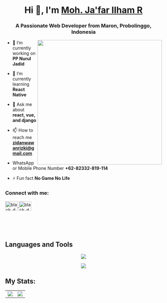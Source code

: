<h1 align="center">Hi 👋, I'm <a href="https://github.com/zinedine098">Moh. Ja'far Ilham R</a></h1>
<h3 align="center">A Passionate Web Developer from Maron, Probolinggo, Indonesia</h3>
<img align="right" width="400" src="https://bayanbox.ir/view/1353559592827697052/programmer.gif">

- 🔭 I’m currently working on **PP Nurul Jadid**

- 🌱 I’m currently learning **React Native**

- 💬 Ask me about **react, vue, and django**

- 📫 How to reach me **zidanwawanrizki@gmail.com**

- WhatsApp or Mobile Phone Number **+62-82332-819-114**

- ⚡ Fun fact **No Game No Life**


<h3 align="left">Connect with me:</h3>
<p align="left" style="margin-bottom: 50px">
<a href="https://instagram.com/zzddnnrizkii1" target="blank">
  <img align="center" src="https://raw.githubusercontent.com/rahuldkjain/github-profile-readme-generator/master/src/images/icons/Social/instagram.svg" alt="black_domon" height="30" width="40" />
</a>
<a href="https://wa.me/+6282229062398" target="blank">
  <img align="center" src="https://raw.githubusercontent.com/rahuldkjain/github-profile-readme-generator/master/src/images/icons/Social/whatsapp.svg" alt="black_domon" height="30" width="40" />
</a>
</p>

&nbsp;

## Languages and Tools
<p align="center"> <a href="https://github.com/zinedine098"><img src="https://skillicons.dev/icons?i=vscode,github,mongodb,css,html,js,express,bots,nodejs,laravel,django,bootstrap"></a></p>
<p align="center"> <a href="https://github.com/zinedine098"><img src="https://skillicons.dev/icons?i=elixir,tailwind,php,mysql,replit,vue,react,postgresql"></a></p>


## My Stats:
<div align="center">

<table>
  <tr>
    <td>
      <img src="https://github-readme-stats-eight-theta.vercel.app/api?username=zinedine098&show_icons=true&theme=tokyonight&include_all_commits=true&count_private=true&hide_border=true" />
    </td>
    <td>
      <img src="https://github-readme-stats-eight-theta.vercel.app/api/top-langs/?username=zinedine098&layout=compact&theme=tokyonight&langs_count=8&hide_border=true" />
    </td>
  </tr>
</table>

</div>
